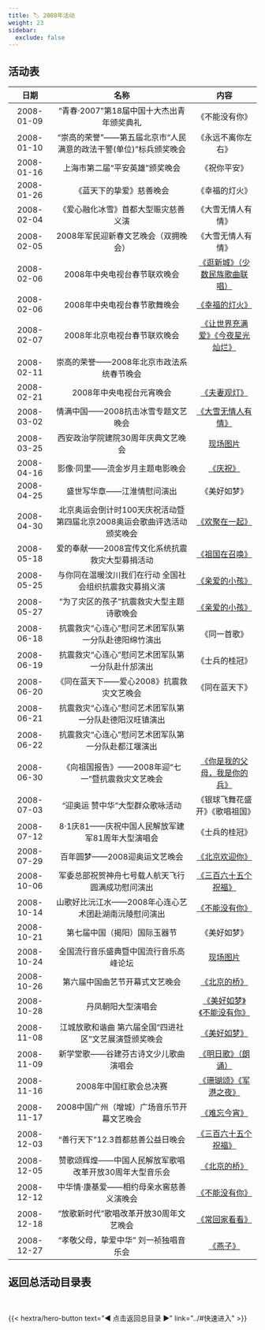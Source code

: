 ```yaml
---
title: 🏷️ 2008年活动
weight: 23
sidebar:
  exclude: false
---
```


## 活动表

|日期|名称|内容|
|:-----:|:-----:|:-----:|
|2008-01-09|“青春·2007”第18届中国十大杰出青年颁奖典礼|《不能没有你》|
|2008-01-10|“崇高的荣誉”——第五届北京市“人民满意的政法干警(单位)”标兵颁奖晚会|《永远不离你左右》|
|2008-01-16|上海市第二届“平安英雄”颁奖晚会|《祝你平安》|
|2008-01-26|《蓝天下的挚爱》慈善晚会|《幸福的灯火》|
|2008-02-04|《爱心融化冰雪》首都大型赈灾慈善义演|《大雪无情人有情》|
|2008-02-05|2008年军民迎新春文艺晚会（双拥晚会）|《大雪无情人有情》|
|2008-02-06|2008年中央电视台春节联欢晚会|[《逛新城》（少数民族歌曲联唱）](../2008/20080205/#2008年中央电视台春节联欢晚会)|
|2008-02-06|2008年中央电视台春节歌舞晚会|[《幸福的灯火》](../2008/20080205/#2008年中央电视台春节歌舞晚会)|
|2008-02-07|2008年北京电视台春节联欢晚会|[《让世界充满爱》《今夜星光灿烂》](../2008/20080205/#2008年北京电视台春节联欢晚会)|
|2008-02-11|崇高的荣誉——2008年北京市政法系统春节晚会||
|2008-02-21|2008年中央电视台元宵晚会|[《夫妻观灯》](../2008/20080221/)|
|2008-03-02|情满中国——2008抗击冰雪专题文艺晚会|[《大雪无情人有情》](../2008/20080302/)|
|2008-03-25|西安政治学院建院30周年庆典文艺晚会|[现场图片](../2008/20080325/)|
|2008-04-16|影像·同里——流金岁月主题电影晚会|[《庆祝》](../2008/20080416/)|
|2008-04-25|盛世写华章——江淮情慰问演出|《美好如梦》|
|2008-04-30|北京奥运会倒计时100天庆祝活动暨第四届北京2008奥运会歌曲评选活动颁奖晚会|[《欢聚在一起》](../2008/20080430/)|
|2008-05-18|爱的奉献——2008宣传文化系统抗震救灾大型募捐活动|[《祖国在召唤》](../2008/20080518/)|
|2008-05-25|与你同在温暖汶川我们在行动 全国社会组织抗震救灾募捐义演|[《亲爱的小孩》](../2008/20080525/)|
|2008-05-27|“为了灾区的孩子”抗震救灾大型主题诗歌晚会|[《亲爱的小孩》](../2008/20080527/)|
|2008-06-18|抗震救灾“心连心”慰问艺术团军队第一分队赴德阳绵竹演出|《同一首歌》|
|2008-06-19|抗震救灾“心连心”慰问艺术团军队第一分队赴什邡演出|《士兵的桂冠》|
|2008-06-20|《同在蓝天下——爱心2008》抗震救灾文艺晚会|《同在蓝天下》|
|2008-06-21|抗震救灾“心连心”慰问艺术团军队第一分队赴德阳汉旺镇演出||
|2008-06-22|抗震救灾“心连心”慰问艺术团军队第一分队赴都江堰演出||
|2008-06-30|《向祖国报告》——2008年迎“七一”暨抗震救灾文艺晚会|[《你是我的父母，我是你的兵》](../2008/20080630/)|
|2008-07-03|“迎奥运 赞中华”大型群众歌咏活动|《银球飞舞花盛开》《歌唱祖国》|
|2008-07-12|8·1庆81——庆祝中国人民解放军建军81周年大型演唱会|《士兵的桂冠》|
|2008-07-29|百年圆梦——2008迎奥运文艺晚会|[《北京欢迎你》](../2008/20080729/)|
|2008-10-06|军委总部祝贺神舟七号载人航天飞行圆满成功慰问演出|[《三百六十五个祝福》](../2008/20081006/)|
|2008-10-14|山歌好比沅江水——2008年心连心艺术团赴湖南沅陵慰问演出|[《不能没有你》](../2008/20081014/)|
|2008-10-21|第七届中国（揭阳）国际玉器节|《美好如梦》|
|2008-10-24|全国流行音乐盛典暨中国流行音乐高峰论坛|[现场图片](../2008/20081024/)|
|2008-10-26|第六届中国曲艺节开幕式文艺晚会|[《北京的桥》](../2008/20081026/)|
|2008-10-28|丹凤朝阳大型演唱会|[《美好如梦》《不能没有你》](../2008/20081028/)|
|2008-11-08|江城放歌和谐曲 第六届全国“四进社区”文艺展演暨颁奖晚会|[《美好如梦》](../2008/20081108/)|
|2008-11-09|新学堂歌——谷建芬古诗文少儿歌曲演唱会|[《明日歌》（朗诵）](../2008/20081109/)|
|2008-11-16|2008年中国红歌会总决赛|[《珊瑚颂》《军港之夜》](https://news.sina.cn/sa/2008-11-17/detail-ikkntian1081064.d.html)|
|2008-11-17|2008中国广州（增城）广场音乐节开幕文艺晚会|[《难忘今宵》](../2008/20081117/)|
|2008-12-03|“善行天下”12.3首都慈善公益日晚会|[《三百六十五个祝福》](../2008/20081203/)|
|2008-12-05|赞歌颂辉煌——中国人民解放军歌唱改革开放30周年大型音乐会|[《北京的桥》](../2008/20081205/)|
|2008-12-12|中华情·康基爱——相约母亲水窖慈善义演晚会|[《不能没有你》](../2008/20081212/)|
|2008-12-18|“放歌新时代”歌唱改革开放30周年文艺晚会|[《常回家看看》](../2008/20081218/)|
|2008-12-27|“孝敬父母，挚爱中华” 刘一祯独唱音乐会|[《燕子》](../2008/20081227/)|



## 返回总活动目录表

<br>

{{< hextra/hero-button text="◀ 点击返回总目录 ▶" link="../#快速进入" >}}